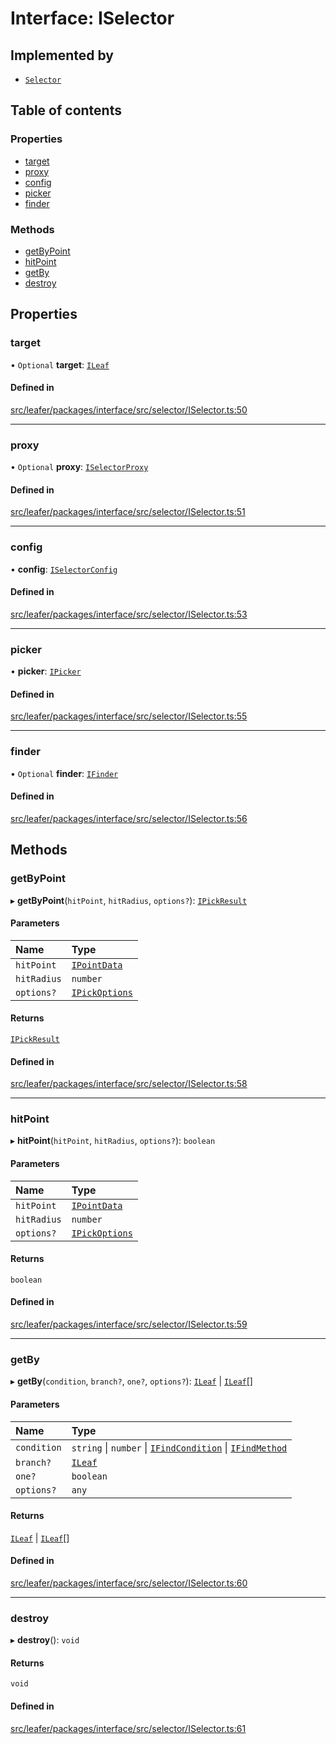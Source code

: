 # Interface: ISelector

## Implemented by

- [`Selector`](../classes/Selector.md)

## Table of contents

### Properties

- [target](ISelector.md#target)
- [proxy](ISelector.md#proxy)
- [config](ISelector.md#config)
- [picker](ISelector.md#picker)
- [finder](ISelector.md#finder)

### Methods

- [getByPoint](ISelector.md#getbypoint)
- [hitPoint](ISelector.md#hitpoint)
- [getBy](ISelector.md#getby)
- [destroy](ISelector.md#destroy)

## Properties

### target

• `Optional` **target**: [`ILeaf`](ILeaf.md)

#### Defined in

[src/leafer/packages/interface/src/selector/ISelector.ts:50](https://github.com/leaferjs/leafer/blob/9496e2973fd92c147ae5dbbf3c11ffcd5991c0f1/packages/interface/src/selector/ISelector.ts#L50)

___

### proxy

• `Optional` **proxy**: [`ISelectorProxy`](ISelectorProxy.md)

#### Defined in

[src/leafer/packages/interface/src/selector/ISelector.ts:51](https://github.com/leaferjs/leafer/blob/9496e2973fd92c147ae5dbbf3c11ffcd5991c0f1/packages/interface/src/selector/ISelector.ts#L51)

___

### config

• **config**: [`ISelectorConfig`](ISelectorConfig.md)

#### Defined in

[src/leafer/packages/interface/src/selector/ISelector.ts:53](https://github.com/leaferjs/leafer/blob/9496e2973fd92c147ae5dbbf3c11ffcd5991c0f1/packages/interface/src/selector/ISelector.ts#L53)

___

### picker

• **picker**: [`IPicker`](IPicker.md)

#### Defined in

[src/leafer/packages/interface/src/selector/ISelector.ts:55](https://github.com/leaferjs/leafer/blob/9496e2973fd92c147ae5dbbf3c11ffcd5991c0f1/packages/interface/src/selector/ISelector.ts#L55)

___

### finder

• `Optional` **finder**: [`IFinder`](IFinder.md)

#### Defined in

[src/leafer/packages/interface/src/selector/ISelector.ts:56](https://github.com/leaferjs/leafer/blob/9496e2973fd92c147ae5dbbf3c11ffcd5991c0f1/packages/interface/src/selector/ISelector.ts#L56)

## Methods

### getByPoint

▸ **getByPoint**(`hitPoint`, `hitRadius`, `options?`): [`IPickResult`](IPickResult.md)

#### Parameters

| Name | Type |
| :------ | :------ |
| `hitPoint` | [`IPointData`](IPointData.md) |
| `hitRadius` | `number` |
| `options?` | [`IPickOptions`](IPickOptions.md) |

#### Returns

[`IPickResult`](IPickResult.md)

#### Defined in

[src/leafer/packages/interface/src/selector/ISelector.ts:58](https://github.com/leaferjs/leafer/blob/9496e2973fd92c147ae5dbbf3c11ffcd5991c0f1/packages/interface/src/selector/ISelector.ts#L58)

___

### hitPoint

▸ **hitPoint**(`hitPoint`, `hitRadius`, `options?`): `boolean`

#### Parameters

| Name | Type |
| :------ | :------ |
| `hitPoint` | [`IPointData`](IPointData.md) |
| `hitRadius` | `number` |
| `options?` | [`IPickOptions`](IPickOptions.md) |

#### Returns

`boolean`

#### Defined in

[src/leafer/packages/interface/src/selector/ISelector.ts:59](https://github.com/leaferjs/leafer/blob/9496e2973fd92c147ae5dbbf3c11ffcd5991c0f1/packages/interface/src/selector/ISelector.ts#L59)

___

### getBy

▸ **getBy**(`condition`, `branch?`, `one?`, `options?`): [`ILeaf`](ILeaf.md) \| [`ILeaf`](ILeaf.md)[]

#### Parameters

| Name | Type |
| :------ | :------ |
| `condition` | `string` \| `number` \| [`IFindCondition`](IFindCondition.md) \| [`IFindMethod`](IFindMethod.md) |
| `branch?` | [`ILeaf`](ILeaf.md) |
| `one?` | `boolean` |
| `options?` | `any` |

#### Returns

[`ILeaf`](ILeaf.md) \| [`ILeaf`](ILeaf.md)[]

#### Defined in

[src/leafer/packages/interface/src/selector/ISelector.ts:60](https://github.com/leaferjs/leafer/blob/9496e2973fd92c147ae5dbbf3c11ffcd5991c0f1/packages/interface/src/selector/ISelector.ts#L60)

___

### destroy

▸ **destroy**(): `void`

#### Returns

`void`

#### Defined in

[src/leafer/packages/interface/src/selector/ISelector.ts:61](https://github.com/leaferjs/leafer/blob/9496e2973fd92c147ae5dbbf3c11ffcd5991c0f1/packages/interface/src/selector/ISelector.ts#L61)
